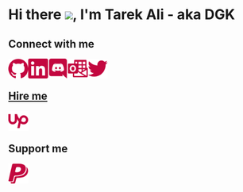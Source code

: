 # Hi there <img src="https://media.giphy.com/media/gM5qFksULw54NMWyry/giphy.gif" height="50"/>, I'm Tarek Ali - aka DGK 

## Connect with me

<a href="https://github.com/DGKSK8LIFE"><img align="left" alt="github" src="./icons/github.svg" width="40px"/></a>
<a href="https://linkedin.com/in/tarek-ali-b59a0a1a8"><img align="left" alt="linkedin" src="./icons/linkedin.svg" width="40px"/></a>
<a href="discord.md"><img align="left" alt="discord" src="./icons/discord.svg" width="40px"/></a>
<a href="mailto:tarekali15@outlook.com"><img align="left" alt="email" src="./icons/microsoftoutlook.svg" width="40px"/></a>
<a href="https://twitter.com/TarekAl65751694"><img align="left" alt="twitter" src="./icons/twitter.svg" width="40px">

<br />
<br />

## Hire me

<a href="https://www.upwork.com/freelancers/~018bbc7a7b4b62e915"><img align="left" alt="upwork" src="./icons/upwork.svg" width="40px" ></a>

<br />
<br />

## Support me

<a href="https://paypal.me/DGKSK8LIFE?locale.x=en_US"><img align="left" alt="paypal" src="./icons/paypal.svg" width="40px" ></a>

<br />
<br />